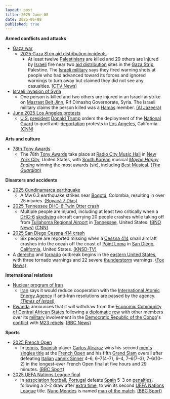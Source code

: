 ```yaml
---
layout: post
title: 2025 June 08
date: 2025-06-08
published: true
---
```



**Armed conflicts and attacks**

* [Gaza war](https://en.wikipedia.org/wiki/Gaza_war "Gaza war")
  + [2025 Gaza Strip aid distribution incidents](https://en.wikipedia.org/wiki/2025_Gaza_Strip_aid_distribution_incidents "2025 Gaza Strip aid distribution incidents")
    - At least twelve [Palestinians](https://en.wikipedia.org/wiki/Palestinians "Palestinians") are killed and 29 others are injured by [Israeli](https://en.wikipedia.org/wiki/Israel "Israel") fire near two [aid distribution](https://en.wikipedia.org/wiki/Humanitarian_aid "Humanitarian aid") sites in the [Gaza Strip](https://en.wikipedia.org/wiki/Gaza_Strip "Gaza Strip"), Palestine. The [Israeli military](https://en.wikipedia.org/wiki/Israeli_Defense_Forces "Israeli Defense Forces") says they fired warning shots at people who had advanced toward its forces and ignored warnings to turn away but claimed they did not see any casualties. [(CTV News)](https://www.ctvnews.ca/world/israel-hamas-war/article/palestinians-say-5-killed-by-israeli-fire-near-aid-sites-israel-says-it-fired-warning-shots/)
* [Israeli invasion of Syria](https://en.wikipedia.org/wiki/Israeli_invasion_of_Syria_%282024%E2%80%93present%29 "Israeli invasion of Syria (2024–present)")
  + One person is killed and two others are injured in an Israeli airstrike on [Mazraat Beit Jinn](https://en.wikipedia.org/wiki/Mazraat_Beit_Jinn "Mazraat Beit Jinn"), Rif Dimashq Governorate, Syria. The Israeli military claims the person killed was a [Hamas](https://en.wikipedia.org/wiki/Hamas "Hamas") member. [(Al Jazeera)](https://www.aljazeera.com/news/2025/6/8/israel-strikes-syria-again-claims-to-have-killed-alleged-hamas-member)
* [June 2025 Los Angeles protests](https://en.wikipedia.org/wiki/June_2025_Los_Angeles_protests "June 2025 Los Angeles protests")
  + [U.S.](https://en.wikipedia.org/wiki/United_States "United States") [president](https://en.wikipedia.org/wiki/President_of_the_United_States "President of the United States") [Donald Trump](https://en.wikipedia.org/wiki/Donald_Trump "Donald Trump") orders the deployment of the [National Guard](https://en.wikipedia.org/wiki/National_Guard_of_the_United_States "National Guard of the United States") to quell anti-[deportation](https://en.wikipedia.org/wiki/Deportation_in_the_second_presidency_of_Donald_Trump "Deportation in the second presidency of Donald Trump") protests in [Los Angeles](https://en.wikipedia.org/wiki/Los_Angeles "Los Angeles"), California. [(CNN)](https://edition.cnn.com/politics/live-news/trump-presidency-news-06-07-25)

**Arts and culture**

* [78th Tony Awards](https://en.wikipedia.org/wiki/78th_Tony_Awards "78th Tony Awards")
  + The 78th [Tony Awards](https://en.wikipedia.org/wiki/Tony_Awards "Tony Awards") take place at [Radio City Music Hall](https://en.wikipedia.org/wiki/Radio_City_Music_Hall "Radio City Music Hall") in [New York City](https://en.wikipedia.org/wiki/New_York_City "New York City"), United States, with [South Korean](https://en.wikipedia.org/wiki/Theater_in_Korea "Theater in Korea") musical *[Maybe Happy Ending](https://en.wikipedia.org/wiki/Maybe_Happy_Ending "Maybe Happy Ending")* winning the most awards (six), including [Best Musical](https://en.wikipedia.org/wiki/Tony_Award_for_Best_Musical "Tony Award for Best Musical"). [(*The Guardian*)](https://www.theguardian.com/stage/2025/jun/09/tony-awards-2025-maybe-happy-ending-and-nicole-scherzinger-win-big-while-george-clooney-misses-out)

**Disasters and accidents**

* [2025 Cundinamarca earthquake](https://en.wikipedia.org/wiki/2025_Cundinamarca_earthquake "2025 Cundinamarca earthquake")
  + A Mw 6.3 earthquake strikes near [Bogotá](https://en.wikipedia.org/wiki/Bogot%C3%A1 "Bogotá"), Colombia, resulting in over 25 injuries. [(Boyacá 7 Días)](https://boyaca7dias.com.co/2025/06/08/al-menos-25-personas-lesionadas-y-la-destruccion-de-un-templo-y-30-casas-dejo-en-colombia-el-sismo-de-magnitud-65/)
* [2025 Tennessee DHC-6 Twin Otter crash](https://en.wikipedia.org/wiki/2025_Tennessee_DHC-6_Twin_Otter_crash "2025 Tennessee DHC-6 Twin Otter crash")
  + Multiple people are injured, including at least two critically when a [DHC-6](https://en.wikipedia.org/wiki/De_Havilland_Canada_DHC-6_Twin_Otter "De Havilland Canada DHC-6 Twin Otter") [skydiving](https://en.wikipedia.org/wiki/Skydiving "Skydiving") aircraft carrying 20 people crashes while taking off from [Tullahoma Regional Airport](https://en.wikipedia.org/wiki/Tullahoma_Regional_Airport "Tullahoma Regional Airport") in [Tennessee](https://en.wikipedia.org/wiki/Tennessee "Tennessee"), United States. [(BNO News)](https://bnonews.com/index.php/2025/06/skydiving-plane-carrying-20-people-crashes-near-tullahoma-tennessee/) [(CNN)](https://edition.cnn.com/2025/06/08/us/coffee-county-tennessee-plane-crash)
* [2025 San Diego Cessna 414 crash](https://en.wikipedia.org/wiki/2025_San_Diego_Cessna_414_crash "2025 San Diego Cessna 414 crash")
  + Six people are reported missing when a [Cessna 414](https://en.wikipedia.org/wiki/Cessna_414 "Cessna 414") small aircraft crashes into the ocean off the coast of [Point Loma](https://en.wikipedia.org/wiki/Point_Loma%2C_San_Diego "Point Loma, San Diego") in [San Diego, California](https://en.wikipedia.org/wiki/San_Diego%2C_California "San Diego, California"), United States. [(KNSD-TV)](https://www.nbcsandiego.com/news/local/small-plane-crashes-off-coast-of-point-loma/3843087/)
* A [derecho](https://en.wikipedia.org/wiki/Derecho "Derecho") and [tornado](https://en.wikipedia.org/wiki/Tornado "Tornado") outbreak begins in the [eastern United States](https://en.wikipedia.org/wiki/Eastern_United_States "Eastern United States"), with three tornado warnings and 22 severe [thunderstorm](https://en.wikipedia.org/wiki/Thunderstorm "Thunderstorm") warnings. [(Fox News)](https://www.foxweather.com/weather-news/dallas-texas-oklahoma-severe-weather-hail-wind-plains-june-2025)

**International relations**

* [Nuclear program of Iran](https://en.wikipedia.org/wiki/Nuclear_program_of_Iran "Nuclear program of Iran")
  + [Iran](https://en.wikipedia.org/wiki/Iran "Iran") says it would reduce cooperation with the [International Atomic Energy Agency](https://en.wikipedia.org/wiki/International_Atomic_Energy_Agency "International Atomic Energy Agency") if anti-Iran resolutions are passed by the agency. [(*Times of Israel*)](https://www.timesofisrael.com/liveblog_entry/tehran-says-it-would-reduce-cooperation-with-iaea-if-anti-iran-resolution-passed-by-agency/)
* [Rwanda](https://en.wikipedia.org/wiki/Rwanda "Rwanda") announces that it will withdraw from the [Economic Community of Central African States](https://en.wikipedia.org/wiki/Economic_Community_of_Central_African_States "Economic Community of Central African States") following a [diplomatic row](https://en.wikipedia.org/wiki/Diplomacy "Diplomacy") with other members over its [military](https://en.wikipedia.org/wiki/Rwandan_Defence_Force "Rwandan Defence Force") involvement in the [Democratic Republic of the Congo](https://en.wikipedia.org/wiki/Democratic_Republic_of_the_Congo "Democratic Republic of the Congo")'s [conflict](https://en.wikipedia.org/wiki/M23_campaign_%282022%E2%80%93present%29 "M23 campaign (2022–present)") with [M23 rebels](https://en.wikipedia.org/wiki/March_23_Movement "March 23 Movement"). [(BBC News)](https://www.bbc.co.uk/news/articles/cx2qke0xkrdo)

**Sports**

* [2025 French Open](https://en.wikipedia.org/wiki/2025_French_Open "2025 French Open")
  + In [tennis](https://en.wikipedia.org/wiki/Tennis "Tennis"), [Spanish](https://en.wikipedia.org/wiki/Spain "Spain") player [Carlos Alcaraz](https://en.wikipedia.org/wiki/Carlos_Alcaraz "Carlos Alcaraz") wins his second [men's singles title](https://en.wikipedia.org/wiki/2025_French_Open_%E2%80%93_Men%27s_singles "2025 French Open – Men's singles") at the [French Open](https://en.wikipedia.org/wiki/French_Open "French Open") and his fifth [Grand Slam](https://en.wikipedia.org/wiki/Grand_Slam_%28tennis%29#Tournaments "Grand Slam (tennis)") overall after defeating [Italian](https://en.wikipedia.org/wiki/Italia "Italia") [Jannik Sinner](https://en.wikipedia.org/wiki/Jannik_Sinner "Jannik Sinner") 4–6, 6–7(4–7), 6–4, 7–6(7–3), 7–6(10–2) in the longest-ever French Open final at five hours and 29 minutes. [(BBC Sport)](https://www.bbc.com/sport/tennis/articles/c0eqjpzq972o)
* [2025 UEFA Nations League final](https://en.wikipedia.org/wiki/2025_UEFA_Nations_League_final "2025 UEFA Nations League final")
  + In [association football](https://en.wikipedia.org/wiki/Association_football "Association football"), [Portugal](https://en.wikipedia.org/wiki/Portugal_national_football_team "Portugal national football team") defeats [Spain](https://en.wikipedia.org/wiki/Spain_national_football_team "Spain national football team") 5–3 on [penalties](https://en.wikipedia.org/wiki/Penalty_shoot-out_%28association_football%29 "Penalty shoot-out (association football)"), following a 2–2 draw after [extra time](https://en.wikipedia.org/wiki/Overtime_%28sports%29 "Overtime (sports)"), to win its second [UEFA Nations League](https://en.wikipedia.org/wiki/UEFA_Nations_League "UEFA Nations League") title. [Nuno Mendes](https://en.wikipedia.org/wiki/Nuno_Mendes_%28footballer%2C_born_2002%29 "Nuno Mendes (footballer, born 2002)") is named [man of the match](https://en.wikipedia.org/wiki/Player_of_the_match "Player of the match"). [(BBC Sport)](https://www.bbc.co.uk/sport/football/live/cvgqzyl24j4t)
